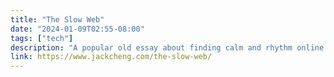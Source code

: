 ```yaml
---
title: "The Slow Web"
date: "2024-01-09T02:55-08:00"
tags: ["tech"]
description: "A popular old essay about finding calm and rhythm online."
link: https://www.jackcheng.com/the-slow-web/
---
```

